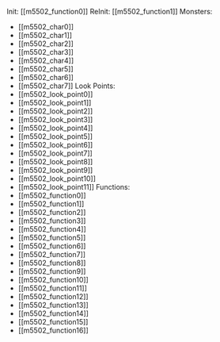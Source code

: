 Init: [[m5502_function0]]
ReInit: [[m5502_function1]]
Monsters:
- [[m5502_char0]]
- [[m5502_char1]]
- [[m5502_char2]]
- [[m5502_char3]]
- [[m5502_char4]]
- [[m5502_char5]]
- [[m5502_char6]]
- [[m5502_char7]]
Look Points:
- [[m5502_look_point0]]
- [[m5502_look_point1]]
- [[m5502_look_point2]]
- [[m5502_look_point3]]
- [[m5502_look_point4]]
- [[m5502_look_point5]]
- [[m5502_look_point6]]
- [[m5502_look_point7]]
- [[m5502_look_point8]]
- [[m5502_look_point9]]
- [[m5502_look_point10]]
- [[m5502_look_point11]]
Functions:
- [[m5502_function0]]
- [[m5502_function1]]
- [[m5502_function2]]
- [[m5502_function3]]
- [[m5502_function4]]
- [[m5502_function5]]
- [[m5502_function6]]
- [[m5502_function7]]
- [[m5502_function8]]
- [[m5502_function9]]
- [[m5502_function10]]
- [[m5502_function11]]
- [[m5502_function12]]
- [[m5502_function13]]
- [[m5502_function14]]
- [[m5502_function15]]
- [[m5502_function16]]
